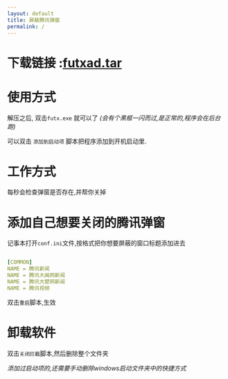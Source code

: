 ```yaml
---
layout: default
title: 屏蔽腾讯弹窗
permalink: /
---
```


# 下载链接 :[futxad.tar](http://pan.baidu.com/s/1kVlNA2z)


# 使用方式

解压之后, 双击`futx.exe` 就可以了 *(会有个黑框一闪而过,是正常的,程序会在后台跑)*

可以双击 `添加到启动项` 脚本把程序添加到开机启动里.

# 工作方式
每秒会检查弹窗是否存在,并帮你关掉

# 添加自己想要关闭的腾讯弹窗
记事本打开`conf.ini`文件,按格式把你想要屏蔽的窗口标题添加进去

``` yaml

[COMMON]
NAME = 腾讯新闻
NAME = 腾讯大闽网新闻
NAME = 腾讯大楚网新闻
NAME = 腾讯视频

```
双击`重启`脚本,生效

# 卸载软件
双击`关闭拦截`脚本,然后删除整个文件夹

*添加过启动项的,还需要手动删除windows启动文件夹中的快捷方式*
